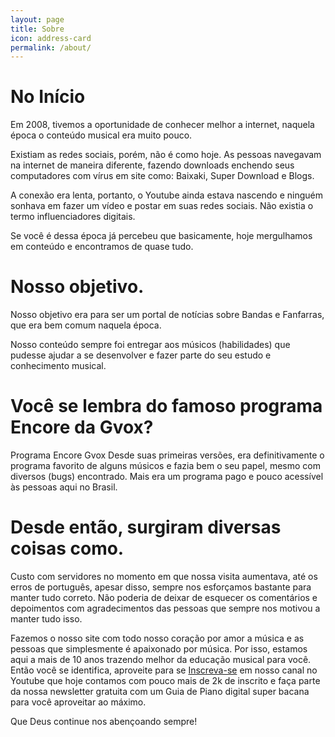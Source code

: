 ```yaml
---
layout: page
title: Sobre
icon: address-card
permalink: /about/
---
```

# No Início

Em 2008, tivemos a oportunidade de conhecer melhor a internet, naquela época o conteúdo musical era muito pouco. 

Existiam as redes sociais, porém, não é como hoje. As pessoas navegavam na internet de maneira diferente, fazendo downloads enchendo seus computadores com vírus em site como: Baixaki, Super Download e Blogs. 

A conexão era lenta, portanto, o Youtube ainda estava nascendo e ninguém sonhava em fazer um vídeo e postar em suas redes sociais. Não existia o termo influenciadores digitais. 

Se você é dessa época já percebeu que basicamente, hoje mergulhamos em conteúdo e encontramos de quase tudo.

# Nosso objetivo.

Nosso objetivo era para ser um portal de notícias sobre Bandas e Fanfarras, que era bem comum naquela época.

Nosso conteúdo sempre foi entregar aos músicos (habilidades) que pudesse ajudar a se desenvolver e fazer parte do seu estudo e conhecimento musical.

# Você se lembra do famoso programa Encore da Gvox?

Programa Encore Gvox
Desde suas primeiras versões, era definitivamente o programa favorito de alguns músicos e fazia bem o seu papel, mesmo com diversos (bugs) encontrado. Mais era um programa pago e pouco acessível às pessoas aqui no Brasil.

# Desde então, surgiram diversas coisas como. 

Custo com servidores no momento em que nossa visita aumentava, até os erros de português, apesar disso, sempre nos esforçamos bastante para manter tudo correto. Não poderia de deixar de esquecer os comentários e depoimentos com agradecimentos das pessoas que sempre nos motivou a manter tudo isso.

Fazemos o nosso site com todo nosso coração por amor a música e as pessoas que simplesmente é apaixonado por música. Por isso, estamos aqui a mais de 10 anos trazendo melhor da educação musical para você. Então você se identifica, aproveite para se [Inscreva-se](https://youtube.com/canalshowbiz?sub_confirmation=1) em nosso canal no Youtube que hoje contamos com pouco mais de 2k de inscrito e faça parte da nossa newsletter gratuita com um Guia de Piano digital super bacana para você aproveitar ao máximo. 

Que Deus continue nos abençoando sempre!